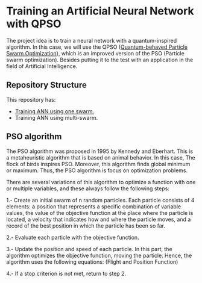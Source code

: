 # Training an Artificial Neural Network with QPSO
The project idea is to train a neural network with a quantum-inspired algorithm. In this case, we will use the QPSO ([Quantum-behaved Particle Swarm Optimization](https://ieeexplore.ieee.org/document/1330875)), which is an improved version of the PSO (Particle swarm optimization). Besides putting it to the test with an application in the field of Artificial Intelligence.

## Repository Structure
This repository has:
- [Training ANN using one swarm.](./src/one_swarm_mlp/one_swarm_mlp.md)
- Training ANN using multi-swarm.

## PSO algorithm
The PSO algorithm was proposed in 1995 by Kennedy and Eberhart. This is a metaheuristic algorithm that is based on animal behavior. In this case, The flock of birds inspires PSO. Moreover, this algorithm finds global minimum or maximum. Thus, the PSO algorithm is focus on optimization problems.

There are several variations of this algorithm to optimize a function with one or multiple variables, and these always follow the following steps:

1.- Create an initial swarm of n random particles. Each particle consists of 4 elements: a position that represents a specific combination of variable values, the value of the objective function at the place where the particle is located, a velocity that indicates how and where the particle moves, and a record of the best position in which the particle has been so far.

2.- Evaluate each particle with the objective function.

3.- Update the position and speed of each particle. In this part, the algorithm optimizes the objective function, moving the particle. Hence, the algorithm uses the following equations:
(Flight and Position Function)

4.- If a stop criterion is not met, return to step 2.
